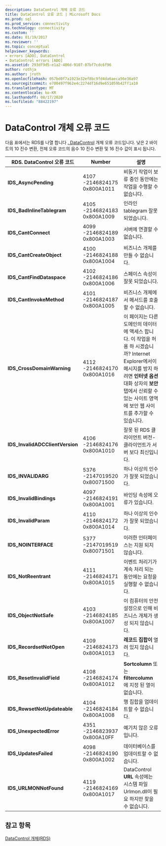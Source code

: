 ```yaml
---
description: DataControl 개체 오류 코드
title: DataControl 오류 코드 | Microsoft Docs
ms.prod: sql
ms.prod_service: connectivity
ms.technology: connectivity
ms.custom: ''
ms.date: 01/19/2017
ms.reviewer: ''
ms.topic: conceptual
helpviewer_keywords:
- errors [ADO], DataControl
- DataControl errors [ADO]
ms.assetid: 293df9d5-e1a2-406d-9107-07bf7cdc6f96
author: rothja
ms.author: jroth
ms.openlocfilehash: 057bd0f7a1023e32ef8bc9fd4da6aeca56e36a97
ms.sourcegitcommit: e700497f962e4c2274df16d9e651059b42ff1a10
ms.translationtype: MT
ms.contentlocale: ko-KR
ms.lasthandoff: 08/17/2020
ms.locfileid: "88422197"
---
```

# <a name="datacontrol-object-error-codes"></a>DataControl 개체 오류 코드
다음 표에서는 RDS를 나열 합니다 [. DataControl](../../../ado/reference/rds-api/datacontrol-object-rds.md) 개체 오류 코드입니다. 낮은 2 바이트의 10 진수 변환, 전체 오류 코드의 음수 10 진수 변환 및 16 진수 값이 표시 됩니다.

|RDS. DataControl 오류 코드|Number|설명|
|---------------------------------|------------|-----------------|
|**IDS_AsyncPending**|4107 -2146824175 0x800A1011|비동기 작업이 보류 중인 동안에는 작업을 수행할 수 없습니다.|
|**IDS_BadInlineTablegram**|4105 -2146824183 0x800A1009|인라인 tablegram 잘못 되었습니다.|
|**IDS_CantConnect**|4099 -2146824189 0x800A1003|서버에 연결할 수 없습니다.|
|**IDS_CantCreateObject**|4100 -2146824188 0x800A1004|비즈니스 개체를 만들 수 없습니다.|
|**IDS_CantFindDataspace**|4102 -2146824186 0x800A1006|스페이스 속성이 잘못 되었습니다.|
|**IDS_CantInvokeMethod**|4101 -2146824187 0x800A1005|비즈니스 개체에서 메서드를 호출할 수 없습니다.|
|**IDS_CrossDomainWarning**|4112 -2146824170 0x800A1016|이 페이지는 다른 도메인의 데이터에 액세스 합니다. 이 작업을 허용 하 시겠습니까? Internet Explorer에서이 메시지를 방지 하려면 **인터넷 옵션** 대화 상자의 **보안** 탭에서 신뢰할 수 있는 사이트 영역에 보안 웹 사이트를 추가할 수 있습니다.|
|**IDS_InvalidADCClientVersion**|4106 -2146824176 0x800A1010|잘못 된 RDS 클라이언트 버전-클라이언트가 서버 보다 최신입니다.|
|**IDS_INVALIDARG**|5376 -2147019520 0x80071500|하나 이상의 인수가 잘못 되었습니다.|
|**IDS_InvalidBindings**|4097 -2146824191 0x800A1001|바인딩 속성에 오류가 있습니다.|
|**IDS_InvalidParam**|4110 -2146824172 0x800A1014|하나 이상의 인수가 잘못 되었습니다.|
|**IDS_NOINTERFACE**|5377 -2147019519 0x80071501|이러한 인터페이스는 지원 되지 않습니다.|
|**IDS_NotReentrant**|4111 -2146824171 0x800A1015|이벤트 처리기가 계속 처리 되는 동안에는 요청을 실행할 수 없습니다.|
|**IDS_ObjectNotSafe**|4103 -2146824185 0x800A1007|이 컴퓨터의 안전 설정으로 인해 비즈니스 개체가 생성 되지 않습니다.|
|**IDS_RecordsetNotOpen**|4109 -2146824173 0x800A1013|**레코드 집합이** 열려 있지 않습니다.|
|**IDS_ResetInvalidField**|4108 -2146824174 0x800A1012|**Sortcolumn** 또는 **filtercolumn** 에 지정 된 열이 없습니다.|
|**IDS_RowsetNotUpdateable**|4104 -2146824184 0x800A1008|행 집합을 업데이트할 수 없습니다.|
|**IDS_UnexpectedError**|4351 -2146823937 0x800A10FF|예기치 않은 오류입니다.|
|**IDS_UpdatesFailed**|4098 -2146824190 0x800A1002|데이터베이스를 업데이트할 수 없습니다.|
|**IDS_URLMONNotFound**|4119 -2146824169 0x800A1017|DataControl **URL** 속성에는 시스템 파일 Urlmon.dll이 필요 하지만 찾을 수 없습니다.|

## <a name="see-also"></a>참고 항목
 [DataControl 개체(RDS)](../../../ado/reference/rds-api/datacontrol-object-rds.md)
